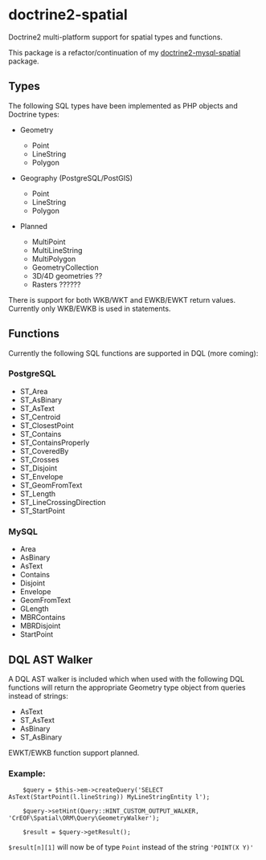 # doctrine2-spatial

Doctrine2 multi-platform support for spatial types and functions.

This package is a refactor/continuation of my [doctrine2-mysql-spatial](https://github.com/djlambert/doctrine2-mysql-spatial) package.

## Types
The following SQL types have been implemented as PHP objects and Doctrine types:

* Geometry
    * Point
    * LineString
    * Polygon

* Geography (PostgreSQL/PostGIS)
    * Point
    * LineString
    * Polygon

* Planned
    * MultiPoint
    * MultiLineString
    * MultiPolygon
    * GeometryCollection
    * 3D/4D geometries ??
    * Rasters ??????

There is support for both WKB/WKT and EWKB/EWKT return values. Currently only WKB/EWKB is used in statements.

## Functions
Currently the following SQL functions are supported in DQL (more coming):

### PostgreSQL
* ST_Area
* ST_AsBinary
* ST_AsText
* ST_Centroid
* ST_ClosestPoint
* ST_Contains
* ST_ContainsProperly
* ST_CoveredBy
* ST_Crosses
* ST_Disjoint
* ST_Envelope
* ST_GeomFromText
* ST_Length
* ST_LineCrossingDirection
* ST_StartPoint

### MySQL
* Area
* AsBinary
* AsText
* Contains
* Disjoint
* Envelope
* GeomFromText
* GLength
* MBRContains
* MBRDisjoint
* StartPoint

## DQL AST Walker
A DQL AST walker is included which when used with the following DQL functions will return the appropriate Geometry type object from queries instead of strings:

* AsText
* ST_AsText
* AsBinary
* ST_AsBinary

EWKT/EWKB function support planned.

### Example:
        $query = $this->em->createQuery('SELECT AsText(StartPoint(l.lineString)) MyLineStringEntity l');

        $query->setHint(Query::HINT_CUSTOM_OUTPUT_WALKER, 'CrEOF\Spatial\ORM\Query\GeometryWalker');

        $result = $query->getResult();

```$result[n][1]``` will now be of type ```Point``` instead of the string ```'POINT(X Y)'```

